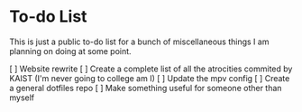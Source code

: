 # To-do List

This is just a public to-do list for a bunch of miscellaneous things I am planning on doing at some point.  

[ ] Website rewrite
[ ] Create a complete list of all the atrocities commited by KAIST (I'm never going to college am I)
[ ] Update the mpv config
[ ] Create a general dotfiles repo
[ ] Make something useful for someone other than myself
